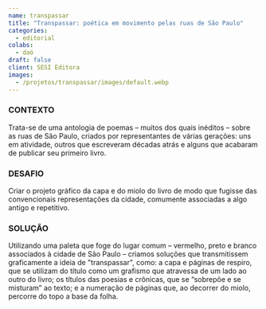 ```yaml
---
name: transpassar
title: "Transpassar: poética em movimento pelas ruas de São Paulo"
categories:
  - editorial
colabs:
  - daó
draft: false
client: SESI Editora
images:
  - /projetos/transpassar/images/default.webp
---
```


### CONTEXTO
Trata-se de uma antologia de poemas – muitos dos quais inéditos – sobre as ruas de São Paulo, criados por representantes de várias gerações: uns em atividade, outros que escreveram décadas atrás e alguns que acabaram de publicar seu primeiro livro.

### DESAFIO
Criar o projeto gráfico da capa e do miolo do livro de modo que fugisse das convencionais representações da cidade, comumente associadas a algo antigo e repetitivo.

### SOLUÇÃO
Utilizando uma paleta que foge do lugar comum – vermelho, preto e branco associados à cidade de São Paulo – criamos soluções que transmitissem graficamente a ideia de "transpassar", como: a capa e páginas de respiro, que se utilizam do título como um grafismo que atravessa de um lado ao outro do livro; os títulos das poesias e crônicas, que se “sobrepõe e se misturam” ao texto; e a numeração de páginas que, ao decorrer do miolo, percorre do topo a base da folha.
